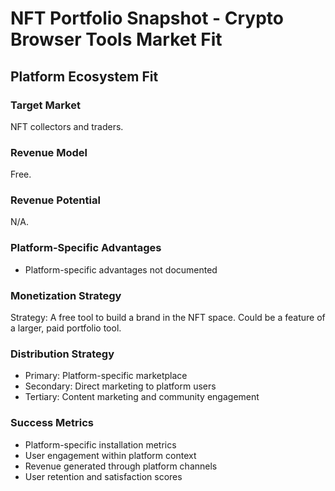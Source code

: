 # NFT Portfolio Snapshot - Crypto Browser Tools Market Fit

## Platform Ecosystem Fit

### Target Market
NFT collectors and traders.

### Revenue Model
Free.

### Revenue Potential
N/A.

### Platform-Specific Advantages
- Platform-specific advantages not documented

### Monetization Strategy
Strategy: A free tool to build a brand in the NFT space. Could be a feature of a larger, paid portfolio tool.

### Distribution Strategy
- Primary: Platform-specific marketplace
- Secondary: Direct marketing to platform users
- Tertiary: Content marketing and community engagement

### Success Metrics
- Platform-specific installation metrics
- User engagement within platform context
- Revenue generated through platform channels
- User retention and satisfaction scores
